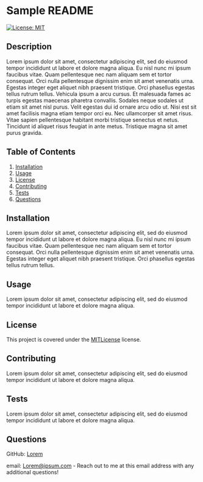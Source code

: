 # Sample README

  [![License: MIT](https://img.shields.io/badge/License-MIT-yellow.svg)](https://opensource.org/licenses/MIT)
  
  ## Description
  Lorem ipsum dolor sit amet, consectetur adipiscing elit, sed do eiusmod tempor incididunt ut labore et dolore magna aliqua. Eu nisl nunc mi ipsum faucibus vitae. Quam pellentesque nec nam aliquam sem et tortor consequat. Orci nulla pellentesque dignissim enim sit amet venenatis urna. Egestas integer eget aliquet nibh praesent tristique. Orci phasellus egestas tellus rutrum tellus. Vehicula ipsum a arcu cursus. Et malesuada fames ac turpis egestas maecenas pharetra convallis. Sodales neque sodales ut etiam sit amet nisl purus. Velit egestas dui id ornare arcu odio ut. Nisi est sit amet facilisis magna etiam tempor orci eu. Nec ullamcorper sit amet risus. Vitae sapien pellentesque habitant morbi tristique senectus et netus. Tincidunt id aliquet risus feugiat in ante metus. Tristique magna sit amet purus gravida.

  ## Table of Contents
  1. [Installation](#installation)
  2. [Usage](#usage)
  3. [License](#license)
  4. [Contributing](#contributing)
  5. [Tests](#tests)
  6. [Questions](#questions)
  
  ## Installation
  Lorem ipsum dolor sit amet, consectetur adipiscing elit, sed do eiusmod tempor incididunt ut labore et dolore magna aliqua. Eu nisl nunc mi ipsum faucibus vitae. Quam pellentesque nec nam aliquam sem et tortor consequat. Orci nulla pellentesque dignissim enim sit amet venenatis urna. Egestas integer eget aliquet nibh praesent tristique. Orci phasellus egestas tellus rutrum tellus.

  ## Usage
  Lorem ipsum dolor sit amet, consectetur adipiscing elit, sed do eiusmod tempor incididunt ut labore et dolore magna aliqua.

   ## License
  This project is covered under the  [MITLicense](https://opensource.org/licenses/MIT) license.
  
  
  ## Contributing
  Lorem ipsum dolor sit amet, consectetur adipiscing elit, sed do eiusmod tempor incididunt ut labore et dolore magna aliqua.

  ## Tests
  Lorem ipsum dolor sit amet, consectetur adipiscing elit, sed do eiusmod tempor incididunt ut labore et dolore magna aliqua.

  ## Questions
  GitHub: [Lorem](https://github.com/Lorem)

  email: Lorem@ipsum.com - Reach out to me at this email address with any additional questions!

